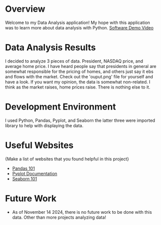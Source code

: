 # Overview

Welcome to my Data Analysis application! My hope with this application was to learn more about data analysis with Python.
[Software Demo Video](https://youtu.be/epBrHi3j7Hk)

# Data Analysis Results

I decided to analyze 3 pieces of data. President, NASDAQ price, and average home price. I have heard people say that presidents in general are somewhat responsible for the pricing of homes, and others just say it ebs and flows with the market. Check out the 'ouput.png' file for yourself and have a look. If you want my opinion, the data is somewhat non-related. I think as the market raises, home prices raise. There is nothing else to it.

# Development Environment

I used Python, Pandas, Pyplot, and Seaborn the latter three were imported library to help with displaying the data.

# Useful Websites

{Make a list of websites that you found helpful in this project}
* [Pandas 101](https://www.w3schools.com/python/pandas/default.asp)
* [Pyplot Documentation](https://matplotlib.org/stable/tutorials/pyplot.html)
* [Seaborn 101](https://www.geeksforgeeks.org/python-seaborn-tutorial/)

# Future Work

* As of November 14 2024, there is no future work to be done with this data. Other than more projects analyzing data!